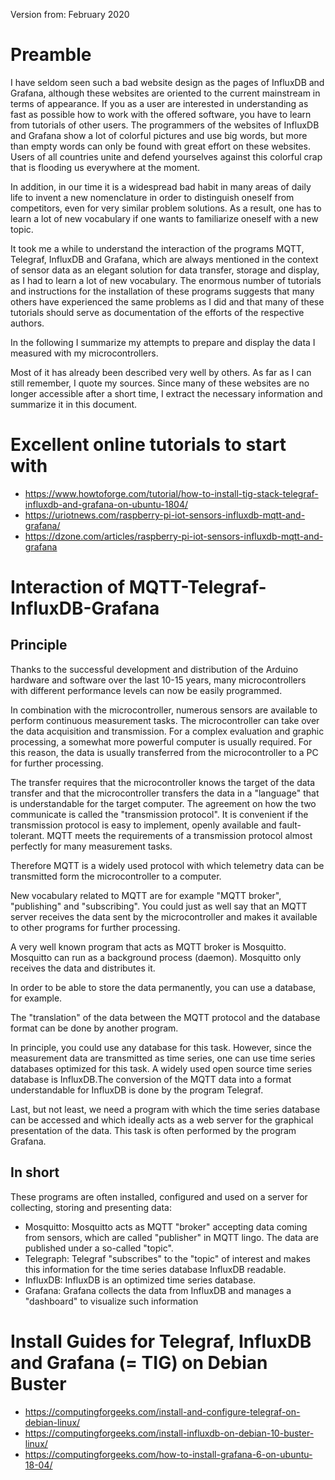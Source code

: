 Version from: February 2020

Preamble
========

I have seldom seen such a bad website design as the pages of InfluxDB and Grafana, although these websites are oriented to the current mainstream in terms of appearance. If you as a user are interested in understanding as fast as possible how to work with the offered software, you have to learn from tutorials of other users. The programmers of the websites of InfluxDB and Grafana show a lot of colorful pictures and use big words, but more than empty words can only be found with great effort on these websites. Users of all countries unite and defend yourselves against this colorful crap that is flooding us everywhere at the moment.

In addition, in our time it is a widespread bad habit in many areas of daily life to invent a new nomenclature in order to distinguish oneself from competitors, even for very similar problem solutions. As a result, one has to learn a lot of new vocabulary if one wants to familiarize oneself with a new topic.

It took me a while to understand the interaction of the programs MQTT, Telegraf, InfluxDB and Grafana, which are always mentioned in the context of sensor data as an elegant solution for data transfer, storage and display, as I had to learn a lot of new vocabulary. The enormous number of tutorials and instructions for the installation of these programs suggests that many others have experienced the same problems as I did and that many of these tutorials should serve as documentation of the efforts of the respective authors.

In the following I summarize my attempts to prepare and display the data I measured with my microcontrollers.

Most of it has already been described very well by others. As far as I can still remember, I quote my sources. Since many of these websites are no longer accessible after a short time, I extract the necessary information and summarize it in this document.

Excellent online tutorials to start with
========================================

* https://www.howtoforge.com/tutorial/how-to-install-tig-stack-telegraf-influxdb-and-grafana-on-ubuntu-1804/
* https://uriotnews.com/raspberry-pi-iot-sensors-influxdb-mqtt-and-grafana/
* https://dzone.com/articles/raspberry-pi-iot-sensors-influxdb-mqtt-and-grafana


Interaction of MQTT-Telegraf-InfluxDB-Grafana
=============================================

Principle
---------

Thanks to the successful development and distribution of the Arduino hardware and software over the last 10-15 years, many microcontrollers with different performance levels can now be easily programmed.

In combination with the microcontroller, numerous sensors are available to perform continuous measurement tasks. The microcontroller can take over the data acquisition and transmission. For a complex evaluation and graphic processing, a somewhat more powerful computer is usually required. For this reason, the data is usually transferred from the microcontroller to a PC for further processing.

The transfer requires that the microcontroller knows the target of the data transfer and that the microcontroller transfers the data in a "language" that is understandable for the target computer. The agreement on how the two communicate is called the "transmission protocol". It is convenient if the transmission protocol is easy to implement, openly available and fault-tolerant. MQTT meets the requirements of a transmission protocol almost perfectly for many measurement tasks.

Therefore MQTT is a widely used protocol with which telemetry data can be transmitted form the microcontroller to a computer.

New vocabulary related to MQTT are for example "MQTT broker", "publishing" and "subscribing". You could just as well say that an MQTT server receives the data sent by the microcontroller and makes it available to other programs for further processing. 

A very well known program that acts as MQTT broker is Mosquitto. Mosquitto can run as a background process (daemon). Mosquitto only receives the data and distributes it.

In order to be able to store the data permanently, you can use a database, for example.

The "translation" of the data between the MQTT protocol and the database format can be done by another program.

In principle, you could use any database for this task. However, since the measurement data are transmitted as time series, one can use time series databases optimized for this task. A widely used open source time series database is InfluxDB.The conversion of the MQTT data into a format understandable for InfluxDB is done by the program Telegraf.

Last, but not least, we need a program with which the time series database can be accessed and which ideally acts as a web server for the graphical presentation of the data. This task is often performed by the program Grafana.

In short
--------

These programs are often installed, configured and used on a server for collecting, storing and presenting data:

* Mosquitto: Mosquitto acts as MQTT "broker" accepting data coming from sensors, which are called "publisher" in MQTT lingo. The data are published under a so-called "topic".
* Telegraph: Telegraf "subscribes" to the "topic" of interest and makes this information for the time series database InfluxDB readable.
* InfluxDB: InfluxDB is an optimized time series database.
* Grafana: Grafana collects the data from InfluxDB and manages a "dashboard" to visualize such information


Install Guides for Telegraf, InfluxDB and Grafana (= TIG) on Debian Buster
==========================================================================

* https://computingforgeeks.com/install-and-configure-telegraf-on-debian-linux/
* https://computingforgeeks.com/install-influxdb-on-debian-10-buster-linux/
* https://computingforgeeks.com/how-to-install-grafana-6-on-ubuntu-18-04/


